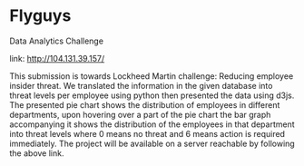 Flyguys
=======

Data Analytics Challenge

link: http://104.131.39.157/

  This submission is towards Lockheed Martin challenge: Reducing employee insider threat. We translated the information in the given database into threat levels per employee using python then presented the data using d3js. The presented pie chart shows the distribution of employees in different departments, upon hovering over a part of the pie chart the bar graph accompanying it shows the distribution of the employees in that department into threat levels where 0 means no threat and 6 means action is required immediately. The project will be available on a server reachable by following the above link.

<br>
<br>































